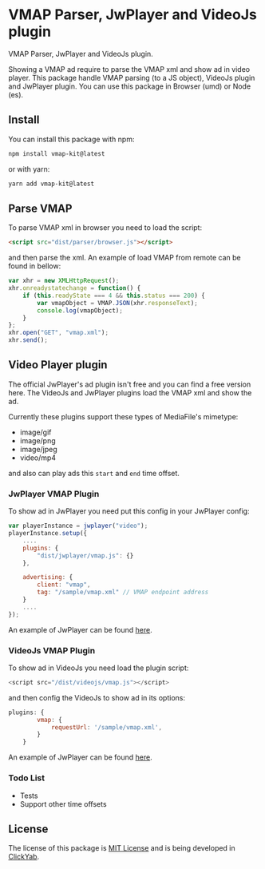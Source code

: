 # VMAP Parser, JwPlayer and VideoJs plugin 
 
 VMAP Parser, JwPlayer and VideoJs plugin.
 
 Showing a VMAP ad require to parse the VMAP xml and show ad in video player. This package
 handle VMAP parsing (to a JS object), VideoJs plugin and JwPlayer plugin. You can use this 
 package in Browser (umd) or Node (es).
 
 ## Install 
 You can install this package with npm:
 
 ```bash
npm install vmap-kit@latest
```
or with yarn:
 ```bash
yarn add vmap-kit@latest
```
 
 
## Parse VMAP
To parse VMAP xml in browser you need to load the script:

```html
<script src="dist/parser/browser.js"></script> 
```

and then parse the xml. An example of load VMAP from remote can be found in bellow:  
 
```javascript
var xhr = new XMLHttpRequest();
xhr.onreadystatechange = function() {
    if (this.readyState === 4 && this.status === 200) {
        var vmapObject = VMAP.JSON(xhr.responseText);
        console.log(vmapObject);
    }
};
xhr.open("GET", "vmap.xml");
xhr.send();
```

## Video Player plugin
The official JwPlayer's ad plugin isn't free and you can find a free version here.
The VideoJs and JwPlayer plugins load the VMAP xml and show the ad.

Currently these plugins support these types of MediaFile's mimetype:
* image/gif
* image/png
* image/jpeg
* video/mp4

and also can play ads this `start` and `end` time offset.

### JwPlayer VMAP Plugin

To show ad in JwPlayer you need put this config in your JwPlayer config:
```javascript
var playerInstance = jwplayer("video");
playerInstance.setup({
    ....
    plugins: {
        "dist/jwplayer/vmap.js": {}
    },

    advertising: {
        client: "vmap",
        tag: "/sample/vmap.xml" // VMAP endpoint address
    }
    ....
});
```
 
 An example of JwPlayer can be found [here](sample/jwPlayer.html).
 
### VideoJs VMAP Plugin

To show ad in VideoJs you need load the plugin script:

```javascript
<script src="/dist/videojs/vmap.js"></script>
```
and then config the VideoJs to show ad in its options:
```javascript
plugins: {
        vmap: {
            requestUrl: '/sample/vmap.xml',
        }
    }
```
 
 An example of JwPlayer can be found [here](sample/videoJs.html).
 
 ### Todo List
 * Tests
 * Support other time offsets
 
 ## License
 The license of this package is [MIT License](LICENSE.txt) and is being developed in [ClickYab](http://clickyab.com).  
